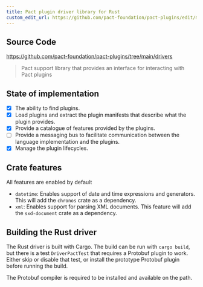 ```yaml
---
title: Pact plugin driver library for Rust
custom_edit_url: https://github.com/pact-foundation/pact-plugins/edit/main/drivers/rust/driver/README.md
---
```

<!-- This file has been synced from the pact-foundation/pact-plugins repository. Please do not edit it directly. The URL of the source file can be found in the custom_edit_url value above -->

## Source Code

https://github.com/pact-foundation/pact-plugins/tree/main/drivers

> Pact support library that provides an interface for interacting with Pact plugins

## State of implementation

* [X] The ability to find plugins.
* [X] Load plugins and extract the plugin manifests that describe what the plugin provides.
* [X] Provide a catalogue of features provided by the plugins.
* [ ] Provide a messaging bus to facilitate communication between the language implementation and the plugins.
* [X] Manage the plugin lifecycles.

## Crate features

All features are enabled by default

* `datetime`: Enables support of date and time expressions and generators. This will add the
  `chronos` crate as a dependency.
* `xml`: Enables support for parsing XML documents. This feature will add the `sxd-document`
  crate as a dependency.

## Building the Rust driver

The Rust driver is built with Cargo. The build can be run with `cargo build`, but there is a test `DriverPactTest`
that requires a Protobuf plugin to work. Either skip or disable that test, or install the prototype Protobuf plugin before
running the build.

The Protobuf compiler is required to be installed and available on the path.
